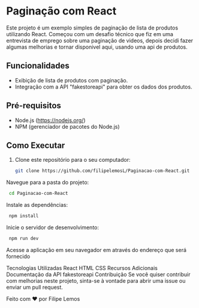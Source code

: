# Paginação com React

Este projeto é um exemplo simples de paginação de lista de produtos utilizando React.
Começou com um desafio técnico que fiz em uma entrevista de emprego sobre uma paginação de videos, depois decidi fazer algumas melhorias e tornar disponivel aqui, usando uma api de produtos.

## Funcionalidades

- Exibição de lista de produtos com paginação.
- Integração com a API "fakestoreapi" para obter os dados dos produtos.

## Pré-requisitos

- Node.js (https://nodejs.org/)
- NPM (gerenciador de pacotes do Node.js)

## Como Executar

1. Clone este repositório para o seu computador:
   
   ```bash
   git clone https://github.com/filipelemosL/Paginacao-com-React.git
   ```
Navegue para a pasta do projeto:

  ```bash
   cd Paginacao-com-React
  ```

Instale as dependências:

  ```bash
   npm install
  ```

Inicie o servidor de desenvolvimento:

  ```bash
   npm run dev
  ```

Acesse a aplicação em seu navegador em através do endereço que será fornecido

Tecnologias Utilizadas
React
HTML
CSS
Recursos Adicionais
Documentação da API fakestoreapi
Contribuição
Se você quiser contribuir com melhorias neste projeto, sinta-se à vontade para abrir uma issue ou enviar um pull request.

Feito com ❤️ por Filipe Lemos
